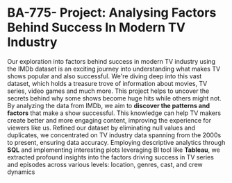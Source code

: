 # BA-775- Project: Analysing Factors Behind Success In Modern TV Industry
Our exploration into factors behind success in modern TV industry using the IMDb dataset is an exciting journey into understanding what makes TV shows popular and also successful. We're diving deep into this vast dataset, which holds a treasure trove of information about movies, TV series, video games and much more.
This project helps to uncover the secrets behind why some shows become huge hits while others might not. By analyzing the data from IMDb, we aim to __discover the patterns and factors__ that make a show successful. This knowledge can help TV makers create better and more engaging content, improving the experience for viewers like us.
Refined our dataset by eliminating null values and duplicates, we concentrated on TV industry data spanning from the 2000s to present, ensuring data accuracy. Employing descriptive analytics through __SQL__ and implementing interesting plots leveraging BI tool like __Tableau__, we extracted profound insights into the factors driving success in TV series and episodes across various levels: location, genres, cast, and crew dynamics
